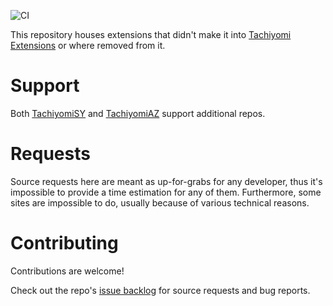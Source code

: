 ![CI](https://github.com/AriaMoradi/tachiyomi-unofficial-extensions/workflows/CI/badge.svg?event=push)

This repository houses extensions that didn't make it into [Tachiyomi Extensions](https://github.com/tachiyomiorg/tachiyomi-extensions) or where removed from it.

# Support

Both [TachiyomiSY](https://github.com/jobobby04/TachiyomiSY) and [TachiyomiAZ](https://github.com/az4521/TachiyomiAZ) support additional repos.

# Requests

Source requests here are meant as up-for-grabs for any developer, thus it's impossible to provide a time estimation for any of them. Furthermore, some sites are impossible to do, usually because of various technical reasons.


# Contributing

Contributions are welcome!

Check out the repo's [issue backlog](https://github.com/AriaMoradi/tachiyomi-unofficial-extensions/issues) for source requests and bug reports.
